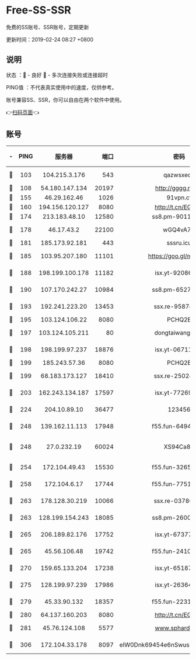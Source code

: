 # Free-SS-SSR

免费的SS账号、SSR账号，定期更新

更新时间：2019-02-24 08:27 +0800

## 说明

状态     ：🙂 - 良好 🙁 - 多次连接失败或连接超时

PING值   ：不代表真实使用中的速度，仅供参考。

账号兼容SS、SSR，你可以自由在两个软件中使用。

👉[扫码页面](https://liesauer.github.io/free-ss-ssr.github.io/)👈

## 账号

|-|PING|服务器|端口|密码|加密方式|区域|
|:----:|:----:|:-----:|-----:|:----:|:----:|:----:|
|🙂|103|104.215.3.176|543|qazwsxedc|aes-256-gcm|JP|
|🙂|108|54.180.147.134|20197|http://gggg.rocks|chacha20|KR|
|🙂|155|46.29.162.46|1026|91vpn.cf|rc4-md5|RU|
|🙂|160|194.156.120.127|8080|http://t.cn/EGJIyrl|rc4-md5|RU|
|🙂|174|213.183.48.10|12580|ss8.pm-90110063|rc4-md5|RU|
|🙂|178|46.17.43.2|22100|wGQ4vA7D|aes-256-gcm|RU|
|🙂|181|185.173.92.181|443|sssru.icu|rc4-md5|RU|
|🙂|185|103.95.207.180|11101|https://goo.gl/m1zu1p|chacha20-ietf|CN|
|🙂|188|198.199.100.178|11182|isx.yt-92086037|aes-256-cfb|US|
|🙂|190|107.170.242.27|10984|ss8.pm-65278892|aes-256-cfb|US|
|🙂|193|192.241.223.20|13453|ssx.re-95874126|aes-256-cfb|US|
|🙂|195|103.124.106.22|8080|PCHQ2E|rc4-md5|US|
|🙂|197|103.124.105.211|80|dongtaiwang.com|aes-256-cfb|US|
|🙂|198|198.199.97.237|18876|isx.yt-06711151|aes-256-cfb|US|
|🙂|199|185.243.57.36|8080|PCHQ2E|rc4-md5|US|
|🙂|199|68.183.173.127|18410|ssx.re-25024639|aes-256-cfb|US|
|🙂|203|162.243.134.187|17597|isx.yt-77269149|aes-256-cfb|US|
|🙂|224|204.10.89.10|36477|123456|aes-256-cfb|US|
|🙂|248|139.162.11.113|17948|f55.fun-64941452|aes-256-cfb|SG|
|🙂|248|27.0.232.19|60024|XS94Ca8K|xchacha20-ietf-poly1305|HK|
|🙂|254|172.104.49.43|15530|f55.fun-32654062|aes-256-cfb|SG|
|🙂|258|172.104.6.17|17744|f55.fun-77515486|aes-256-cfb|US|
|🙂|263|178.128.30.219|10066|ssx.re-03786233|aes-256-cfb|SG|
|🙂|263|128.199.154.243|18085|ss8.pm-26006115|aes-256-cfb|SG|
|🙂|265|206.189.82.176|17752|isx.yt-67377098|aes-256-cfb|SG|
|🙂|265|45.56.106.48|19742|f55.fun-24105973|aes-256-cfb|US|
|🙂|270|159.65.133.204|17238|isx.yt-65187427|aes-256-cfb|SG|
|🙂|275|128.199.97.239|17986|isx.yt-26364145|aes-256-cfb|SG|
|🙂|279|45.33.90.132|18357|f55.fun-22315113|aes-256-cfb|US|
|🙂|280|64.137.160.203|8080|http://t.cn/EGJIyrl|rc4-md5|CA|
|🙂|281|45.76.124.108|5577|www.sphard.com|aes-256-cfb|AU|
|🙂|306|172.104.33.178|8097|eIW0Dnk69454e6nSwuspv9DmS201tQ0D|aes-256-cfb|SG|

